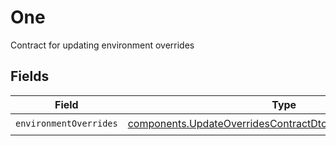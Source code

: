 # One

Contract for updating environment overrides


## Fields

| Field                                                                                                                                    | Type                                                                                                                                     | Required                                                                                                                                 | Description                                                                                                                              |
| ---------------------------------------------------------------------------------------------------------------------------------------- | ---------------------------------------------------------------------------------------------------------------------------------------- | ---------------------------------------------------------------------------------------------------------------------------------------- | ---------------------------------------------------------------------------------------------------------------------------------------- |
| `environmentOverrides`                                                                                                                   | [components.UpdateOverridesContractDtoEnvironmentOverrides](../../models/components/updateoverridescontractdtoenvironmentoverrides.md)[] | :heavy_check_mark:                                                                                                                       | N/A                                                                                                                                      |